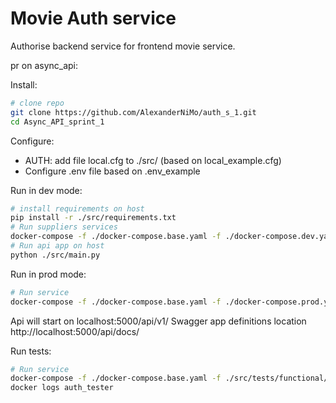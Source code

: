 # Movie Auth service 
Authorise backend service for frontend movie service. 

pr on async_api: 

Install:

```bash
# clone repo
git clone https://github.com/AlexanderNiMo/auth_s_1.git
cd Async_API_sprint_1

```

Configure:

 - AUTH: add file local.cfg to ./src/ (based on local_example.cfg)
 - Configure .env file based on .env_example
 

Run in dev mode:

```bash
# install requirements on host
pip install -r ./src/requirements.txt
# Run suppliers services  
docker-compose -f ./docker-compose.base.yaml -f ./docker-compose.dev.yaml up --build
# Run api app on host
python ./src/main.py
```

Run in prod mode:

```bash 
# Run service
docker-compose -f ./docker-compose.base.yaml -f ./docker-compose.prod.yaml up --build -d
```

Api will start on localhost:5000/api/v1/
Swagger app definitions location http://localhost:5000/api/docs/

Run tests:
```bash 
# Run service
docker-compose -f ./docker-compose.base.yaml -f ./src/tests/functional/docker-compose.test.yaml up --build -d
docker logs auth_tester
```
